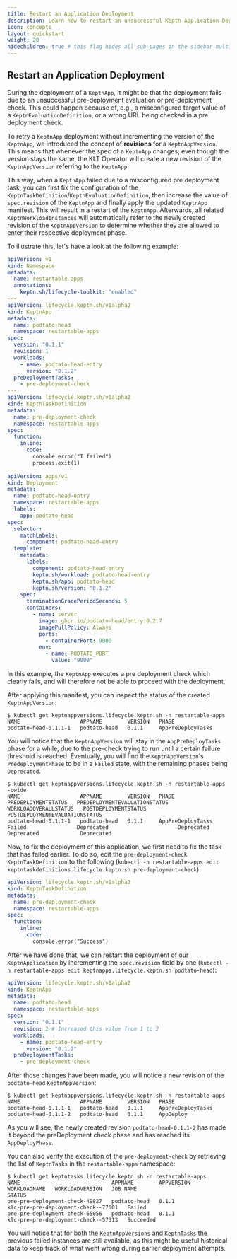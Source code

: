 ```yaml
---
title: Restart an Application Deployment
description: Learn how to restart an unsuccessful Keptn Application Deployment.
icon: concepts
layout: quickstart
weight: 20
hidechildren: true # this flag hides all sub-pages in the sidebar-multicard.html
---
```


## Restart an Application Deployment

During the deployment of a `KeptnApp`, it might be that the deployment fails due to an unsuccessful pre-deployment evaluation or pre-deployment check.
This could happen because of, e.g., a misconfigured target value of a `KeptnEvaluationDefinition`, or a wrong URL being checked in a pre deployment check.

To retry a `KeptnApp` deployment without incrementing the version of the `KeptnApp`, we introduced the concept of **revisions** for a `KeptnAppVersion`. This means that
whenever the spec of a `KeptnApp` changes, even though the version stays the same, the KLT Operator will create a new revision of the `KeptnAppVersion` referring to the `KeptnApp`.

This way, when a `KeptnApp` failed due to a misconfigured pre deployment task, you can first fix the configuration of the `KeptnTaskDefinition`/`KeptnEvaluationDefinition`, then
increase the value of `spec.revision` of the `KeptnApp` and finally apply the updated `KeptnApp` manifest.
This will result in a restart of the `KeptnApp`.
Afterwards, all related `KeptnWorkloadInstances` will automatically refer to the newly
created revision of the `KeptnAppVersion` to determine whether they are allowed to enter their respective deployment phase.

To illustrate this, let's have a look at the following example:

```yaml
apiVersion: v1
kind: Namespace
metadata:
  name: restartable-apps
  annotations:
    keptn.sh/lifecycle-toolkit: "enabled"
---
apiVersion: lifecycle.keptn.sh/v1alpha2
kind: KeptnApp
metadata:
  name: podtato-head
  namespace: restartable-apps
spec:
  version: "0.1.1"
  revision: 1
  workloads:
    - name: podtato-head-entry
      version: "0.1.2"
  preDeploymentTasks:
    - pre-deployment-check
---
apiVersion: lifecycle.keptn.sh/v1alpha2
kind: KeptnTaskDefinition
metadata:
  name: pre-deployment-check
  namespace: restartable-apps
spec:
  function:
    inline:
      code: |
        console.error("I failed")
        process.exit(1)
---
apiVersion: apps/v1
kind: Deployment
metadata:
  name: podtato-head-entry
  namespace: restartable-apps
  labels:
    app: podtato-head
spec:
  selector:
    matchLabels:
      component: podtato-head-entry
  template:
    metadata:
      labels:
        component: podtato-head-entry
        keptn.sh/workload: podtato-head-entry
        keptn.sh/app: podtato-head
        keptn.sh/version: "0.1.2"
    spec:
      terminationGracePeriodSeconds: 5
      containers:
        - name: server
          image: ghcr.io/podtato-head/entry:0.2.7
          imagePullPolicy: Always
          ports:
            - containerPort: 9000
          env:
            - name: PODTATO_PORT
              value: "9000"
```

In this example, the `KeptnApp` executes a pre deployment check which clearly fails, and will therefore not be able to proceed with the deployment.

After applying this manifest, you can inspect the status of the created `KeptnAppVersion`:

```shell
$ kubectl get keptnappversions.lifecycle.keptn.sh -n restartable-apps
NAME                   APPNAME        VERSION   PHASE
podtato-head-0.1.1-1   podtato-head   0.1.1     AppPreDeployTasks
```

You will notice that the `KeptnAppVersion` will stay in the `AppPreDeployTasks` phase for a while, due to the pre-check trying to run until a certain failure threshold is reached.
Eventually, you will find the `KeptnAppVersion`'s `PredeploymentPhase` to be in a `Failed` state, with the remaining phases being `Deprecated`.

```shell
$ kubectl get keptnappversions.lifecycle.keptn.sh -n restartable-apps -owide
NAME                   APPNAME        VERSION   PHASE               PREDEPLOYMENTSTATUS   PREDEPLOYMENTEVALUATIONSTATUS   WORKLOADOVERALLSTATUS   POSTDEPLOYMENTSTATUS   POSTDEPLOYMENTEVALUATIONSTATUS
podtato-head-0.1.1-1   podtato-head   0.1.1     AppPreDeployTasks   Failed                Deprecated                      Deprecated              Deprecated             Deprecated
```

Now, to fix the deployment of this application, we first need to fix the task that has failed earlier.
To do so, edit the `pre-deployment-check` `KeptnTaskDefinition` to the following (`kubectl -n restartable-apps edit keptntaskdefinitions.lifecycle.keptn.sh pre-deployment-check`):

```yaml
apiVersion: lifecycle.keptn.sh/v1alpha2
kind: KeptnTaskDefinition
metadata:
  name: pre-deployment-check
  namespace: restartable-apps
spec:
  function:
    inline:
      code: |
        console.error("Success")
```

After we have done that, we can restart the deployment of our `KeptnApplication` by incrementing the `spec.revision` field by one 
(`kubectl -n restartable-apps edit keptnapps.lifecycle.keptn.sh podtato-head`):

```yaml
apiVersion: lifecycle.keptn.sh/v1alpha2
kind: KeptnApp
metadata:
  name: podtato-head
  namespace: restartable-apps
spec:
  version: "0.1.1"
  revision: 2 # Increased this value from 1 to 2
  workloads:
    - name: podtato-head-entry
      version: "0.1.2"
  preDeploymentTasks:
    - pre-deployment-check
```

After those changes have been made, you will notice a new revision of the `podtato-head` `KeptnAppVersion`: 

```shell
$ kubectl get keptnappversions.lifecycle.keptn.sh -n restartable-apps       
NAME                   APPNAME        VERSION   PHASE
podtato-head-0.1.1-1   podtato-head   0.1.1     AppPreDeployTasks
podtato-head-0.1.1-2   podtato-head   0.1.1     AppDeploy
```

As you will see, the newly created revision `podtato-head-0.1.1-2` has made it beyond the preDeployment check phase and has reached its `AppDeployPhase`.

You can also verify the execution of the `pre-deployment-check` by retrieving the list of `KeptnTasks` in the `restartable-apps` namespace:

```shell
$ kubectl get keptntasks.lifecycle.keptn.sh -n restartable-apps
NAME                             APPNAME        APPVERSION   WORKLOADNAME   WORKLOADVERSION   JOB NAME                              STATUS
pre-pre-deployment-check-49827   podtato-head   0.1.1                                         klc-pre-pre-deployment-check--77601   Failed
pre-pre-deployment-check-65056   podtato-head   0.1.1                                         klc-pre-pre-deployment-check--57313   Succeeded
```

You will notice that for both the `KeptnAppVersions` and `KeptnTasks` the previous failed instances are still available, as this might be useful historical data to keep track of 
what went wrong during earlier deployment attempts.